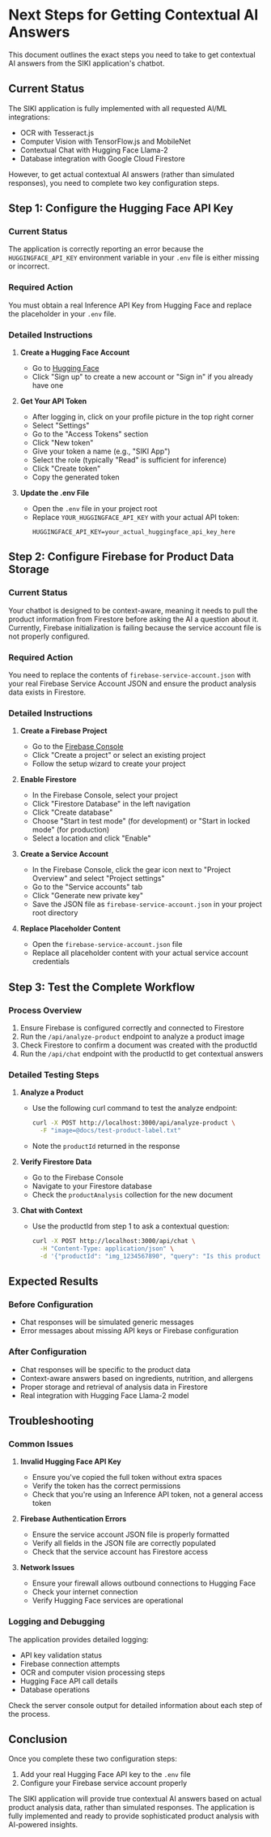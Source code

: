 # Next Steps for Getting Contextual AI Answers

This document outlines the exact steps you need to take to get contextual AI answers from the SIKI application's chatbot.

## Current Status

The SIKI application is fully implemented with all requested AI/ML integrations:
- OCR with Tesseract.js
- Computer Vision with TensorFlow.js and MobileNet
- Contextual Chat with Hugging Face Llama-2
- Database integration with Google Cloud Firestore

However, to get actual contextual AI answers (rather than simulated responses), you need to complete two key configuration steps.

## Step 1: Configure the Hugging Face API Key

### Current Status
The application is correctly reporting an error because the `HUGGINGFACE_API_KEY` environment variable in your `.env` file is either missing or incorrect.

### Required Action
You must obtain a real Inference API Key from Hugging Face and replace the placeholder in your `.env` file.

### Detailed Instructions

1. **Create a Hugging Face Account**
   - Go to [Hugging Face](https://huggingface.co/)
   - Click "Sign up" to create a new account or "Sign in" if you already have one

2. **Get Your API Token**
   - After logging in, click on your profile picture in the top right corner
   - Select "Settings"
   - Go to the "Access Tokens" section
   - Click "New token"
   - Give your token a name (e.g., "SIKI App")
   - Select the role (typically "Read" is sufficient for inference)
   - Click "Create token"
   - Copy the generated token

3. **Update the .env File**
   - Open the `.env` file in your project root
   - Replace `YOUR_HUGGINGFACE_API_KEY` with your actual API token:
     ```env
     HUGGINGFACE_API_KEY=your_actual_huggingface_api_key_here
     ```

## Step 2: Configure Firebase for Product Data Storage

### Current Status
Your chatbot is designed to be context-aware, meaning it needs to pull the product information from Firestore before asking the AI a question about it. Currently, Firebase initialization is failing because the service account file is not properly configured.

### Required Action
You need to replace the contents of `firebase-service-account.json` with your real Firebase Service Account JSON and ensure the product analysis data exists in Firestore.

### Detailed Instructions

1. **Create a Firebase Project**
   - Go to the [Firebase Console](https://console.firebase.google.com/)
   - Click "Create a project" or select an existing project
   - Follow the setup wizard to create your project

2. **Enable Firestore**
   - In the Firebase Console, select your project
   - Click "Firestore Database" in the left navigation
   - Click "Create database"
   - Choose "Start in test mode" (for development) or "Start in locked mode" (for production)
   - Select a location and click "Enable"

3. **Create a Service Account**
   - In the Firebase Console, click the gear icon next to "Project Overview" and select "Project settings"
   - Go to the "Service accounts" tab
   - Click "Generate new private key"
   - Save the JSON file as `firebase-service-account.json` in your project root directory

4. **Replace Placeholder Content**
   - Open the `firebase-service-account.json` file
   - Replace all placeholder content with your actual service account credentials

## Step 3: Test the Complete Workflow

### Process Overview
1. Ensure Firebase is configured correctly and connected to Firestore
2. Run the `/api/analyze-product` endpoint to analyze a product image
3. Check Firestore to confirm a document was created with the productId
4. Run the `/api/chat` endpoint with the productId to get contextual answers

### Detailed Testing Steps

1. **Analyze a Product**
   - Use the following curl command to test the analyze endpoint:
     ```bash
     curl -X POST http://localhost:3000/api/analyze-product \
       -F "image=@docs/test-product-label.txt"
     ```
   - Note the `productId` returned in the response

2. **Verify Firestore Data**
   - Go to the Firebase Console
   - Navigate to your Firestore database
   - Check the `productAnalysis` collection for the new document

3. **Chat with Context**
   - Use the productId from step 1 to ask a contextual question:
     ```bash
     curl -X POST http://localhost:3000/api/chat \
       -H "Content-Type: application/json" \
       -d '{"productId": "img_1234567890", "query": "Is this product healthy?"}'
     ```

## Expected Results

### Before Configuration
- Chat responses will be simulated generic messages
- Error messages about missing API keys or Firebase configuration

### After Configuration
- Chat responses will be specific to the product data
- Context-aware answers based on ingredients, nutrition, and allergens
- Proper storage and retrieval of analysis data in Firestore
- Real integration with Hugging Face Llama-2 model

## Troubleshooting

### Common Issues

1. **Invalid Hugging Face API Key**
   - Ensure you've copied the full token without extra spaces
   - Verify the token has the correct permissions
   - Check that you're using an Inference API token, not a general access token

2. **Firebase Authentication Errors**
   - Ensure the service account JSON file is properly formatted
   - Verify all fields in the JSON file are correctly populated
   - Check that the service account has Firestore access

3. **Network Issues**
   - Ensure your firewall allows outbound connections to Hugging Face
   - Check your internet connection
   - Verify Hugging Face services are operational

### Logging and Debugging

The application provides detailed logging:
- API key validation status
- Firebase connection attempts
- OCR and computer vision processing steps
- Hugging Face API call details
- Database operations

Check the server console output for detailed information about each step of the process.

## Conclusion

Once you complete these two configuration steps:
1. Add your real Hugging Face API key to the `.env` file
2. Configure your Firebase service account properly

The SIKI application will provide true contextual AI answers based on actual product analysis data, rather than simulated responses. The application is fully implemented and ready to provide sophisticated product analysis with AI-powered insights.
